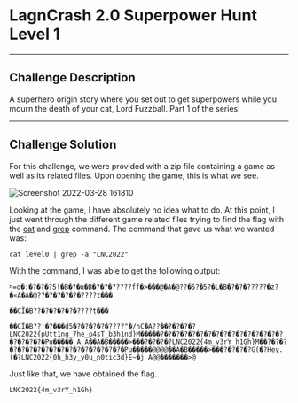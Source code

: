 # LagnCrash 2.0 Superpower Hunt Level 1

---

## Challenge Description 
A superhero origin story where you set out to get superpowers while you mourn the death of your cat, Lord Fuzzball. Part 1 of the series!

---

## Challenge Solution
For this challenge, we were provided with a zip file containing a game as well as its related files. Upon opening the game, this is what we see.

![Screenshot 2022-03-28 161810](https://user-images.githubusercontent.com/101789488/160356089-decd245f-235d-46f8-816e-564f17318060.png)

Looking at the game, I have absolutely no idea what to do. At this point, I just went through the different game related files trying to find the flag with the [cat](https://www.tecmint.com/13-basic-cat-command-examples-in-linux/) and [grep](https://www.ibm.com/docs/en/aix/7.2?topic=g-grep-command) command. The command that gave us what we wanted was:
```
cat level0 | grep -a "LNC2022"
```

With the command, I was able to get the following output:
```
ף=o�:�?�?�?5!�B�?�u�B�?�?�?????ff�>���@�A�@??�5?�5?�L�B�?�?�?????�z?�«A�A�@??�?�?�?�?�????t���
                                                                                              ��CΪ�B??�?�?�?�?�????t���
                                                                                                                       ��CΪ�B??!�?���d5�?�?�?�?�????"�/hC�A??��?�?�?�? LNC2022{pUtt1ng_7he_p4sT_b3h1nd}M�����?�?�?�?�?�?�?�?�?�?�?�?�?�?�?�?�?�?�?�?�Pu����� A A��A�B�����>���?�?�?�?LNC2022{4m_v3rY_h1Gh}M��?�?�?�?�?�?�?�?�?�?�?�?�?�?�?�?�?�Pu�����@@@@��A�B�����>���?�?�?�?G(�?Hey.
(�?LNC2022{0h_h3y_y0u_n0tic3d}E~�j A@@�������>@
```

Just like that, we have obtained the flag.
```
LNC2022{4m_v3rY_h1Gh}
```